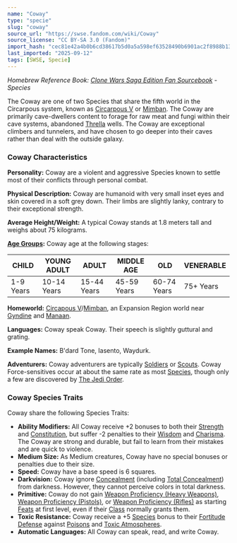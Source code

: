 ```yaml
---
name: "Coway"
type: "specie"
slug: "coway"
source_url: "https://swse.fandom.com/wiki/Coway"
source_license: "CC BY-SA 3.0 (Fandom)"
import_hash: "cec81e42a4b0b6cd38617b5d0a5a598ef63528490b6901ac2f8988b13c59198c"
last_imported: "2025-09-12"
tags: [SWSE, Specie]
---
```

*Homebrew Reference Book: [Clone Wars Saga Edition Fan Sourcebook](https://swse.fandom.com/wiki/Clone_Wars_Saga_Edition_Fan_Sourcebook) - Species*

The Coway are one of two Species that share the fifth world in the Circarpous system, known as [Circarpous V](https://swse.fandom.com/wiki/Circarpous_V) or [Mimban](https://swse.fandom.com/wiki/Mimban). The Coway are primarily cave-dwellers content to forage for raw meat and fungi within their cave systems, abandoned [Thrella](https://swse.fandom.com/wiki/Thrella) wells. The Coway are exceptional climbers and tunnelers, and have chosen to go deeper into their caves rather than deal with the outside galaxy.

### Coway Characteristics
**Personality:** Coway are a violent and aggressive Species known to settle most of their conflicts through personal combat. 

**Physical Description:** Coway are humanoid with very small inset eyes and skin covered in a soft grey down. Their limbs are slightly lanky, contrary to their exceptional strength. 

**Average Height/Weight:** A typical Coway stands at 1.8 meters tall and weighs about 75 kilograms. 

**[Age Groups](https://swse.fandom.com/wiki/Age_Groups):** Coway age at the following stages:

| CHILD | YOUNG ADULT | ADULT | MIDDLE AGE | OLD | VENERABLE |
| --- | --- | --- | --- | --- | --- |
| 1-9 Years | 10-14 Years | 15-44 Years | 45-59 Years | 60-74 Years | 75+ Years |

**Homeworld:** [Circapous V](https://swse.fandom.com/wiki/Circapous_V)/[Mimban](https://swse.fandom.com/wiki/Mimban), an Expansion Region world near [Gyndine](https://swse.fandom.com/wiki/Gyndine) and [Manaan](https://swse.fandom.com/wiki/Manaan).

**Languages:** Coway speak Coway. Their speech is slightly guttural and grating.

**Example Names:** B'dard Tone, Iasento, Waydurk.

**Adventurers:** Coway adventurers are typically [Soldiers](https://swse.fandom.com/wiki/Soldiers) or [Scouts](https://swse.fandom.com/wiki/Scouts). Coway Force-sensitives occur at about the same rate as most [Species](https://swse.fandom.com/wiki/Species), though only a few are discovered by [The Jedi Order](https://swse.fandom.com/wiki/The_Jedi_Order).

### Coway Species Traits
Coway share the following Species Traits:
- **Ability Modifiers:** All Coway receive +2 bonuses to both their [Strength](https://swse.fandom.com/wiki/Strength) and [Constitution](https://swse.fandom.com/wiki/Constitution), but suffer -2 penalties to their [Wisdom](https://swse.fandom.com/wiki/Wisdom) and [Charisma](https://swse.fandom.com/wiki/Charisma). The Coway are strong and durable, but fail to learn from their mistakes and are quick to violence.
- **Medium Size:** As Medium creatures, Coway have no special bonuses or penalties due to their size.
- **Speed:** Coway have a base speed is 6 squares.
- **Darkvision:** Coway ignore [Concealment](https://swse.fandom.com/wiki/Concealment) (including [Total Concealment](https://swse.fandom.com/wiki/Total_Concealment)) from darkness. However, they cannot perceive colors in total darkness.
- **Primitive:** Coway do not gain [Weapon Proficiency (Heavy Weapons)](https://swse.fandom.com/wiki/Weapon_Proficiency_(Heavy_Weapons)), [Weapon Proficiency (Pistols)](https://swse.fandom.com/wiki/Weapon_Proficiency_(Pistols)), or [Weapon Proficiency (Rifles)](https://swse.fandom.com/wiki/Weapon_Proficiency_(Rifles)) as starting [Feats](https://swse.fandom.com/wiki/Feats) at first level, even if their [Class](https://swse.fandom.com/wiki/Classes) normally grants them.
- **Toxic Resistance:** Coway receive a +5 [Species](https://swse.fandom.com/wiki/Species) bonus to their [Fortitude Defense](https://swse.fandom.com/wiki/Fortitude_Defense) against [Poisons](https://swse.fandom.com/wiki/Poisons) and [Toxic Atmospheres](https://swse.fandom.com/wiki/Toxic_Atmospheres).
- **Automatic Languages:** All Coway can speak, read, and write Coway.
